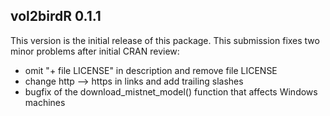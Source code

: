 ## vol2birdR 0.1.1
This version is the initial release of this package. This submission fixes two minor problems after initial CRAN review:

* omit "+ file LICENSE" in description and remove file LICENSE
* change http --> https in links and add trailing slashes
* bugfix of the download_mistnet_model() function that affects Windows machines
